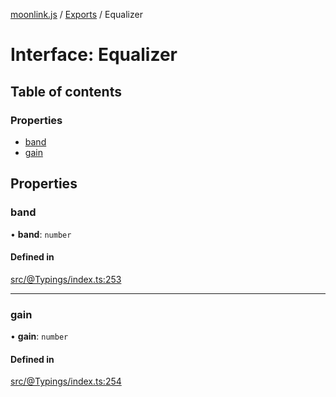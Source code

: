 [moonlink.js](../README.md) / [Exports](../modules.md) / Equalizer

# Interface: Equalizer

## Table of contents

### Properties

- [band](Equalizer.md#band)
- [gain](Equalizer.md#gain)

## Properties

### band

• **band**: `number`

#### Defined in

[src/@Typings/index.ts:253](https://github.com/Ecliptia/moonlink.js/blob/150c8e5/src/@Typings/index.ts#L253)

___

### gain

• **gain**: `number`

#### Defined in

[src/@Typings/index.ts:254](https://github.com/Ecliptia/moonlink.js/blob/150c8e5/src/@Typings/index.ts#L254)
